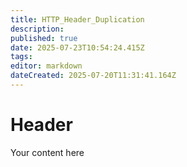 ```yaml
---
title: HTTP_Header_Duplication
description: 
published: true
date: 2025-07-23T10:54:24.415Z
tags: 
editor: markdown
dateCreated: 2025-07-20T11:31:41.164Z
---
```


# Header
Your content here